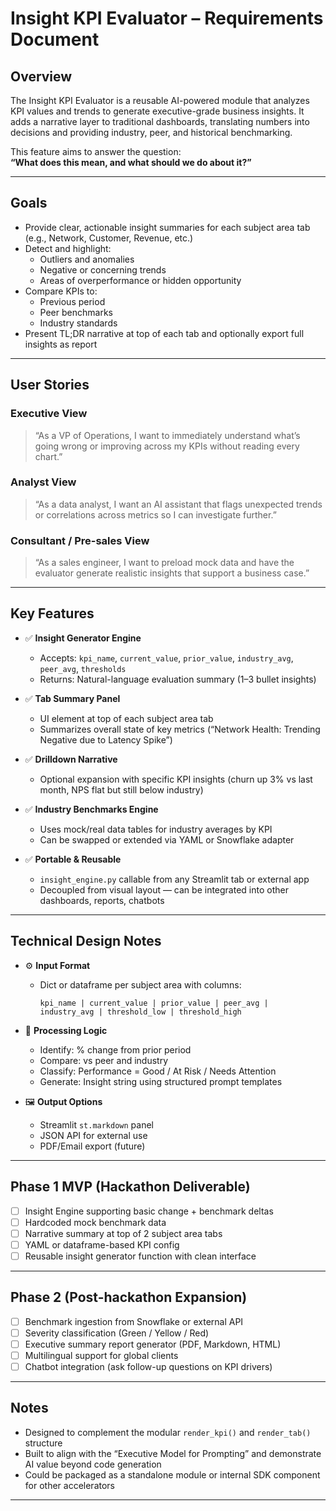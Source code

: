 # Insight KPI Evaluator – Requirements Document

## Overview

The Insight KPI Evaluator is a reusable AI-powered module that analyzes KPI values and trends to generate executive-grade business insights. It adds a narrative layer to traditional dashboards, translating numbers into decisions and providing industry, peer, and historical benchmarking.

This feature aims to answer the question:  
**“What does this mean, and what should we do about it?”**

---

## Goals

- Provide clear, actionable insight summaries for each subject area tab (e.g., Network, Customer, Revenue, etc.)
- Detect and highlight:
  - Outliers and anomalies
  - Negative or concerning trends
  - Areas of overperformance or hidden opportunity
- Compare KPIs to:
  - Previous period
  - Peer benchmarks
  - Industry standards
- Present TL;DR narrative at top of each tab and optionally export full insights as report

---

## User Stories

### Executive View
> “As a VP of Operations, I want to immediately understand what’s going wrong or improving across my KPIs without reading every chart.”

### Analyst View
> “As a data analyst, I want an AI assistant that flags unexpected trends or correlations across metrics so I can investigate further.”

### Consultant / Pre-sales View
> “As a sales engineer, I want to preload mock data and have the evaluator generate realistic insights that support a business case.”

---

## Key Features

- ✅ **Insight Generator Engine**
  - Accepts: `kpi_name`, `current_value`, `prior_value`, `industry_avg`, `peer_avg`, `thresholds`
  - Returns: Natural-language evaluation summary (1–3 bullet insights)

- ✅ **Tab Summary Panel**
  - UI element at top of each subject area tab
  - Summarizes overall state of key metrics (“Network Health: Trending Negative due to Latency Spike”)

- ✅ **Drilldown Narrative**
  - Optional expansion with specific KPI insights (churn up 3% vs last month, NPS flat but still below industry)

- ✅ **Industry Benchmarks Engine**
  - Uses mock/real data tables for industry averages by KPI
  - Can be swapped or extended via YAML or Snowflake adapter

- ✅ **Portable & Reusable**
  - `insight_engine.py` callable from any Streamlit tab or external app
  - Decoupled from visual layout — can be integrated into other dashboards, reports, chatbots

---

## Technical Design Notes

- ⚙️ **Input Format**
  - Dict or dataframe per subject area with columns:
    ```
    kpi_name | current_value | prior_value | peer_avg | industry_avg | threshold_low | threshold_high
    ```

- 🧠 **Processing Logic**
  - Identify: % change from prior period
  - Compare: vs peer and industry
  - Classify: Performance = Good / At Risk / Needs Attention
  - Generate: Insight string using structured prompt templates

- 🖼️ **Output Options**
  - Streamlit `st.markdown` panel
  - JSON API for external use
  - PDF/Email export (future)

---

## Phase 1 MVP (Hackathon Deliverable)

- [ ] Insight Engine supporting basic change + benchmark deltas
- [ ] Hardcoded mock benchmark data
- [ ] Narrative summary at top of 2 subject area tabs
- [ ] YAML or dataframe-based KPI config
- [ ] Reusable insight generator function with clean interface

---

## Phase 2 (Post-hackathon Expansion)

- [ ] Benchmark ingestion from Snowflake or external API
- [ ] Severity classification (Green / Yellow / Red)
- [ ] Executive summary report generator (PDF, Markdown, HTML)
- [ ] Multilingual support for global clients
- [ ] Chatbot integration (ask follow-up questions on KPI drivers)

---

## Notes

- Designed to complement the modular `render_kpi()` and `render_tab()` structure
- Built to align with the “Executive Model for Prompting” and demonstrate AI value beyond code generation
- Could be packaged as a standalone module or internal SDK component for other accelerators

---